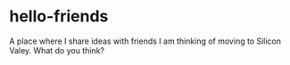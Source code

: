 # hello-friends
A place where I share ideas with friends
I am thinking of moving to Silicon Valey.
What do you think?
